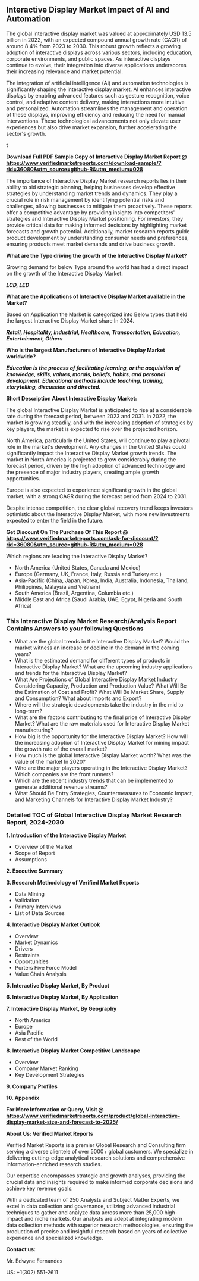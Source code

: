 <h2>Interactive Display Market Impact of AI and Automation</h2><p>The global interactive display market was valued at approximately USD 13.5 billion in 2022, with an expected compound annual growth rate (CAGR) of around 8.4% from 2023 to 2030. This robust growth reflects a growing adoption of interactive displays across various sectors, including education, corporate environments, and public spaces. As interactive displays continue to evolve, their integration into diverse applications underscores their increasing relevance and market potential.</p><p>The integration of artificial intelligence (AI) and automation technologies is significantly shaping the interactive display market. AI enhances interactive displays by enabling advanced features such as gesture recognition, voice control, and adaptive content delivery, making interactions more intuitive and personalized. Automation streamlines the management and operation of these displays, improving efficiency and reducing the need for manual interventions. These technological advancements not only elevate user experiences but also drive market expansion, further accelerating the sector's growth.</p>t</p><p id="" class=""><strong>Download Full PDF Sample Copy of Interactive Display Market Report @ <a href="https://www.verifiedmarketreports.com/download-sample/?rid=36080&utm_source=github-R&utm_medium=028" target="_blank">https://www.verifiedmarketreports.com/download-sample/?rid=36080&utm_source=github-R&utm_medium=028</a></strong></p><p>The importance of&nbsp;Interactive Display Market research reports lies in their ability to aid strategic planning, helping businesses develop effective strategies by understanding market trends and dynamics. They play a crucial role in risk management by identifying potential risks and challenges, allowing businesses to mitigate them proactively. These reports offer a competitive advantage by providing insights into competitors' strategies and Interactive Display Market positioning. For investors, they provide critical data for making informed decisions by highlighting market forecasts and growth potential. Additionally, market research reports guide product development by understanding consumer needs and preferences, ensuring products meet market demands and drive business growth.</p><p><strong>What are the&nbsp;Type driving the growth of the Interactive Display Market?</strong></p><p id="" class="">Growing demand for below Type around the world has had a direct impact on the growth of the Interactive Display Market:</p><em><strong>LCD, LED</strong></em></p><strong>What are the&nbsp;Applications&nbsp;of Interactive Display Market available in the Market?</strong></p><p id="" class="">Based on Application the Market is categorized into Below types that held the largest Interactive Display Market share In 2024.</p><em><strong>Retail, Hospitality, Industrial, Healthcare, Transportation, Education, Entertainment, Others</strong></em></p><strong>Who is the largest Manufacturers of Interactive Display Market worldwide?</strong></p><p><em><strong>Education is the process of facilitating learning, or the acquisition of knowledge, skills, values, morals, beliefs, habits, and personal development. Educational methods include teaching, training, storytelling, discussion and directed.</strong></em></p><p id="" class=""><strong>Short Description About Interactive Display Market:</strong></p><p>The global Interactive Display Market is anticipated to rise at a considerable rate during the forecast period, between 2023 and 2031. In 2022, the market is growing steadily, and with the increasing adoption of strategies by key players, the market is expected to rise over the projected horizon.</p><p>North America, particularly the United States, will continue to play a pivotal role in the market's development. Any changes in the United States could significantly impact the Interactive Display Market growth trends. The market in North America is projected to grow considerably during the forecast period, driven by the high adoption of advanced technology and the presence of major industry players, creating ample growth opportunities.</p><p>Europe is also expected to experience significant growth in the global market, with a strong CAGR during the forecast period from 2024 to 2031.</p><p>Despite intense competition, the clear global recovery trend keeps investors optimistic about the Interactive Display Market, with more new investments expected to enter the field in the future.</p><p id="" class=""><strong>Get Discount On The Purchase Of This Report @ <a href="https://www.verifiedmarketreports.com/ask-for-discount/?rid=36080&utm_source=github-R&utm_medium=028" target="_blank">https://www.verifiedmarketreports.com/ask-for-discount/?rid=36080&utm_source=github-R&utm_medium=028</a></strong></p>Which regions are leading the Interactive Display Market?</p><ul><li>North America (United States, Canada and Mexico)</li><li>Europe (Germany, UK, France, Italy, Russia and Turkey etc.)</li><li>Asia-Pacific (China, Japan, Korea, India, Australia, Indonesia, Thailand, Philippines, Malaysia and Vietnam)</li><li>South America (Brazil, Argentina, Columbia etc.)</li><li>Middle East and Africa (Saudi Arabia, UAE, Egypt, Nigeria and South Africa)</li></ul><h3 id="" class="">This Interactive Display Market Research/Analysis Report Contains Answers to your following Questions</h3><ul><li>What are the global trends in the Interactive Display Market? Would the market witness an increase or decline in the demand in the coming years?</li><li>What is the estimated demand for different types of products in Interactive Display Market? What are the upcoming industry applications and trends for the Interactive Display Market?</li><li>What Are Projections of Global Interactive Display Market Industry Considering Capacity, Production and Production Value? What Will Be the Estimation of Cost and Profit? What Will Be Market Share, Supply and Consumption? What about imports and Export?</li><li>Where will the strategic developments take the industry in the mid to long-term?</li><li>What are the factors contributing to the final price of Interactive Display Market? What are the raw materials used for Interactive Display Market manufacturing?</li><li>How big is the opportunity for the Interactive Display Market? How will the increasing adoption of Interactive Display Market for mining impact the growth rate of the overall market?</li><li>How much is the global Interactive Display Market worth? What was the value of the market In 2020?</li><li>Who are the major players operating in the Interactive Display Market? Which companies are the front runners?</li><li>Which are the recent industry trends that can be implemented to generate additional revenue streams?</li><li>What Should Be Entry Strategies, Countermeasures to Economic Impact, and Marketing Channels for Interactive Display Market Industry?</li></ul><h3 id="" class="">Detailed TOC of Global Interactive Display Market Research Report, 2024-2030</h3><p id="" class=""><strong>1. Introduction of the Interactive Display Market</strong></p><ul><li>Overview of the Market</li><li>Scope of Report</li><li>Assumptions</li></ul><p id="" class=""><strong>2. Executive Summary</strong></p><p id="" class=""><strong>3. Research Methodology of Verified Market Reports</strong></p><ul><li>Data Mining</li><li>Validation</li><li>Primary Interviews</li><li>List of Data Sources</li></ul><p id="" class=""><strong>4. Interactive Display Market Outlook</strong></p><ul><li>Overview</li><li>Market Dynamics</li><li>Drivers</li><li>Restraints</li><li>Opportunities</li><li>Porters Five Force Model</li><li>Value Chain Analysis</li></ul><p id="" class=""><strong>5. Interactive Display Market, By Product</strong></p><p id="" class=""><strong>6. Interactive Display Market, By Application</strong></p><p id="" class=""><strong>7. Interactive Display Market, By Geography</strong></p><ul><li>North America</li><li>Europe</li><li>Asia Pacific</li><li>Rest of the World</li></ul><p id="" class=""><strong>8. Interactive Display Market Competitive Landscape</strong></p><ul><li>Overview</li><li>Company Market Ranking</li><li>Key Development Strategies</li></ul><p id="" class=""><strong>9. Company Profiles</strong></p><p id="" class=""><strong>10. Appendix</strong></p><p id="" class=""><strong>For More Information or Query, Visit @ <a href="https://www.verifiedmarketreports.com/product/global-interactive-display-market-size-and-forecast-to-2025/" target="_blank">https://www.verifiedmarketreports.com/product/global-interactive-display-market-size-and-forecast-to-2025/</a></strong></p><p id="" class=""><strong>About Us: Verified Market Reports</strong></p><p id="" class="">Verified Market Reports is a premier Global Research and Consulting firm serving a diverse clientele of over 5000+ global customers. We specialize in delivering cutting-edge analytical research solutions and comprehensive information-enriched research studies.</p><p id="" class="">Our expertise encompasses strategic and growth analyses, providing the crucial data and insights required to make informed corporate decisions and achieve key revenue goals.</p><p id="" class="">With a dedicated team of 250 Analysts and Subject Matter Experts, we excel in data collection and governance, utilizing advanced industrial techniques to gather and analyze data across more than 25,000 high-impact and niche markets. Our analysts are adept at integrating modern data collection methods with superior research methodologies, ensuring the production of precise and insightful research based on years of collective experience and specialized knowledge.</p><p id="" class=""><strong>Contact us:</strong></p><p id="" class="">Mr. Edwyne Fernandes</p><p id="" class="">US: +1(302) 551-2611</p>
